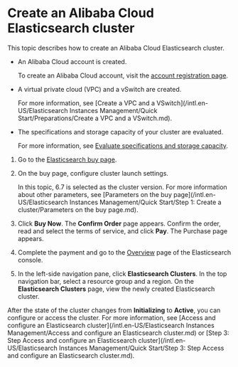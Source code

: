 # Create an Alibaba Cloud Elasticsearch cluster

This topic describes how to create an Alibaba Cloud Elasticsearch cluster.

-   An Alibaba Cloud account is created.

    To create an Alibaba Cloud account, visit the [account registration page](https://account.alibabacloud.com/register/intl_register.htm).

-   A virtual private cloud \(VPC\) and a vSwitch are created.

    For more information, see [Create a VPC and a VSwitch](/intl.en-US/Elasticsearch Instances Management/Quick Start/Preparations/Create a VPC and a VSwitch.md).

-   The specifications and storage capacity of your cluster are evaluated.

    For more information, see [Evaluate specifications and storage capacity]().


1.  Go to the [Elasticsearch buy page](https://common-buy-intl.alibabacloud.com/?commodityCode=elasticsearch_intl#/buy).

2.  On the buy page, configure cluster launch settings.

    In this topic, 6.7 is selected as the cluster version. For more information about other parameters, see [Parameters on the buy page](/intl.en-US/Elasticsearch Instances Management/Quick Start/Step 1: Create a cluster/Parameters on the buy page.md).

3.  Click **Buy Now**. The **Confirm Order** page appears. Confirm the order, read and select the terms of service, and click **Pay**. The Purchase page appears.

4.  Complete the payment and go to the [Overview](https://elasticsearchnext.console.aliyun.com/) page of the Elasticsearch console.

5.  In the left-side navigation pane, click **Elasticsearch Clusters**. In the top navigation bar, select a resource group and a region. On the **Elasticsearch Clusters** page, view the newly created Elasticsearch cluster.


After the state of the cluster changes from **Initializing** to **Active**, you can configure or access the cluster. For more information, see [Access and configure an Elasticsearch cluster](/intl.en-US/Elasticsearch Instances Management/Access and configure an Elasticsearch cluster.md) or [Step 3: Step Access and configure an Elasticsearch cluster](/intl.en-US/Elasticsearch Instances Management/Quick Start/Step 3: Step Access and configure an Elasticsearch cluster.md).

